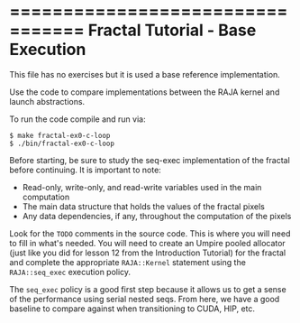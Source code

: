 =================================
Fractal Tutorial - Base Execution
=================================

This file has no exercises but it
is used a base reference implementation.

Use the code to compare implementations
between the RAJA kernel and launch abstractions.

To run the code compile and run via:

```
$ make fractal-ex0-c-loop
$ ./bin/fractal-ex0-c-loop
```

Before starting, be sure to study the seq-exec implementation of the fractal
before continuing. It is important to note:
 * Read-only, write-only, and read-write variables used in the main computation
 * The main data structure that holds the values of the fractal pixels
 * Any data dependencies, if any, throughout the computation of the pixels

Look for the `TODO` comments in the source code. This is where you will need to fill in
what's needed. You will need to create an Umpire pooled allocator (just like you did for
lesson 12 from the Introduction Tutorial) for the fractal and
complete the appropriate `RAJA::Kernel` statement using the `RAJA::seq_exec` execution
policy.

The `seq_exec` policy is a good first step because it allows us to get a sense of the
performance using serial nested seqs. From here, we have a good baseline to compare against
when transitioning to CUDA, HIP, etc.